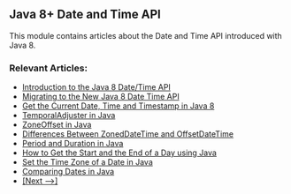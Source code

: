 ## Java 8+ Date and Time API 

This module contains articles about the Date and Time API introduced with Java 8.

### Relevant Articles: 
- [Introduction to the Java 8 Date/Time API](http://www.surya.com/java-8-date-time-intro)
- [Migrating to the New Java 8 Date Time API](http://www.surya.com/migrating-to-java-8-date-time-api)
- [Get the Current Date, Time and Timestamp in Java 8](http://www.surya.com/current-date-time-and-timestamp-in-java-8)
- [TemporalAdjuster in Java](http://www.surya.com/java-temporal-adjuster)
- [ZoneOffset in Java](https://www.surya.com/java-zone-offset)
- [Differences Between ZonedDateTime and OffsetDateTime](https://www.surya.com/java-zoneddatetime-offsetdatetime)
- [Period and Duration in Java](http://www.surya.com/java-period-duration)
- [How to Get the Start and the End of a Day using Java](http://www.surya.com/java-day-start-end)
- [Set the Time Zone of a Date in Java](https://www.surya.com/java-set-date-time-zone)
- [Comparing Dates in Java](https://www.surya.com/java-comparing-dates)
- [[Next -->]](/core-java-modules/core-java-datetime-java8-2)
